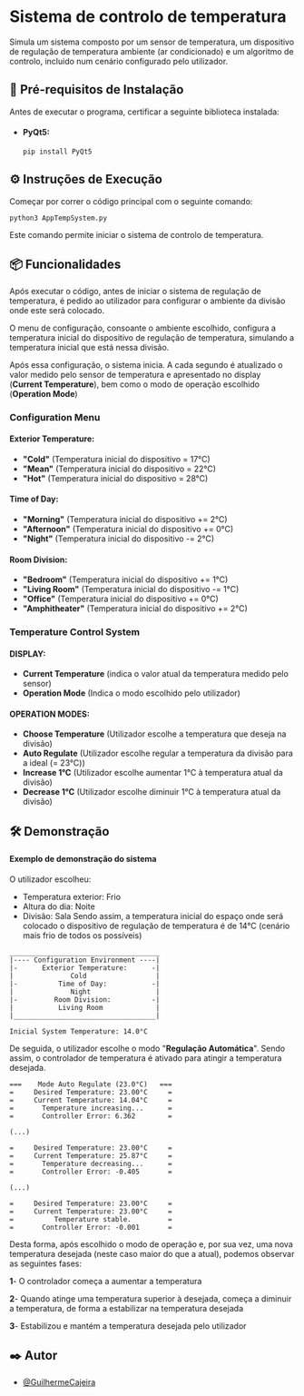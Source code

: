 
# Sistema de controlo de temperatura

Simula um sistema composto por um sensor de temperatura, um dispositivo de regulação de temperatura 
ambiente (ar condicionado) e um algoritmo de controlo, incluido num cenário configurado pelo utilizador.


## 🔧 Pré-requisitos de Instalação

Antes de executar o programa, certificar a seguinte biblioteca instalada:

- #### PyQt5:

  ```
  pip install PyQt5
  ```
## ⚙️ Instruções de Execução

Começar por correr o código principal com o seguinte comando:
```
python3 AppTempSystem.py
```

Este comando permite iniciar o sistema de controlo de temperatura.
## 📦 Funcionalidades

Após executar o código, antes de iniciar o sistema de regulação de temperatura, é pedido ao utilizador
para configurar o ambiente da divisão onde este será colocado. 

O menu de configuração, consoante o ambiente escolhido, configura a temperatura inicial do dispositivo 
de regulação de temperatura, simulando a temperatura inicial que está nessa divisão.

Após essa configuração, o sistema inicia. A cada segundo é atualizado o valor medido pelo sensor de 
temperatura e apresentado no display (**Current Temperature**), bem como o modo de operação escolhido 
(**Operation Mode**)

### Configuration Menu
#### Exterior Temperature:
- **"Cold"** (Temperatura inicial do dispositivo = 17°C)
- **"Mean"** (Temperatura inicial do dispositivo = 22°C)
- **"Hot"** (Temperatura inicial do dispositivo = 28°C)

#### Time of Day:
- **"Morning"** (Temperatura inicial do dispositivo += 2°C)
- **"Afternoon"** (Temperatura inicial do dispositivo += 0°C)
- **"Night"** (Temperatura inicial do dispositivo -= 2°C)

#### Room Division:
- **"Bedroom"** (Temperatura inicial do dispositivo += 1°C)
- **"Living Room"** (Temperatura inicial do dispositivo -= 1°C)
- **"Office"** (Temperatura inicial do dispositivo += 0°C)
- **"Amphitheater"** (Temperatura inicial do dispositivo += 2°C)

### Temperature Control System
#### DISPLAY:
- **Current Temperature** (indica o valor atual da temperatura medido pelo sensor)
- **Operation Mode** (Indica o modo escolhido pelo utilizador)
#### OPERATION MODES:
- **Choose Temperature** (Utilizador escolhe a temperatura que deseja na divisão)
- **Auto Regulate** (Utilizador escolhe regular a temperatura da divisão para a ideal (= 23°C))
- **Increase 1°C** (Utilizador escolhe aumentar 1°C à temperatura atual da divisão)
- **Decrease 1°C** (Utilizador escolhe diminuir 1°C à temperatura atual da divisão)


## 🛠️ Demonstração
#### Exemplo de demonstração do sistema

O utilizador escolheu:
- Temperatura exterior: Frio
- Altura do dia: Noite
- Divisão: Sala
Sendo assim, a temperatura inicial do espaço onde será colocado o dispositivo de regulação de temperatura 
é de 14°C (cenário mais frio de todos os possíveis)


```
_____________________________________
|---- Configuration Environment ----|
|-      Exterior Temperature:      -| 
|              Cold                 |
|-          Time of Day:           -| 
|              Night                |
|-         Room Division:          -| 
|           Living Room             |
|___________________________________|

Inicial System Temperature: 14.0°C
```

De seguida, o utilizador escolhe o modo "**Regulação Automática**". Sendo assim, o controlador de temperatura 
é ativado para atingir a temperatura desejada.

```
===    Mode Auto Regulate (23.0°C)   ===
=     Desired Temperature: 23.00°C     =
=     Current Temperature: 14.04°C     =
=       Temperature increasing...      =
=       Controller Error: 6.362        =

(...)

=     Desired Temperature: 23.00°C     =
=     Current Temperature: 25.87°C     =
=       Temperature decreasing...      =
=       Controller Error: -0.405       =

(...)

=     Desired Temperature: 23.00°C     =
=     Current Temperature: 23.00°C     =
=          Temperature stable.         =
=       Controller Error: -0.001       =
```

Desta forma, após escolhido o modo de operação e, por sua vez, uma nova temperatura desejada (neste caso maior 
do que a atual), podemos observar as seguintes fases:

**1**- O controlador começa a aumentar a temperatura

**2**- Quando atinge uma temperatura superior à desejada, começa a diminuir a temperatura, de forma a estabilizar 
na temperatura desejada

**3**- Estabilizou e mantém a temperatura desejada pelo utilizador
## ✒️ Autor

- [@GuilhermeCajeira](https://github.com/GuilhermeCajeira)

